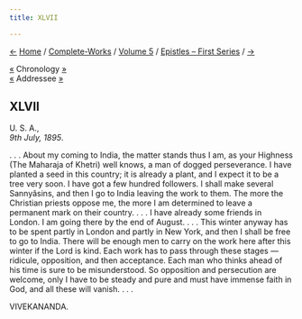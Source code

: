 ```yaml
---
title: XLVII

---
```

<div>

[←](046_friend.htm) [Home](../../../index.htm) /
[Complete-Works](../../complete_works.htm) / [Volume
5](../volume_5_contents.htm) / [Epistles – First
Series](epistles_first_series_contents.htm) / [→](048_friend.htm)

  

[«](../../volume_6/epistles_second_series/070_alberta.htm) Chronology
[»](../../volume_9/letters_fifth_series/063_mother.htm)  
[«](../../volume_4/writings_prose/reply_to_the_maharaja_of_khetri.htm)
Addressee [»](083_your_highness.htm)

## XLVII

U. S. A.,  
*9th July, 1895*.

. . . About my coming to India, the matter stands thus I am, as your
Highness (The Maharaja of Khetri) well knows, a man of dogged
perseverance. I have planted a seed in this country; it is already a
plant, and I expect it to be a tree very soon. I have got a few hundred
followers. I shall make several Sannyâsins, and then I go to India
leaving the work to them. The more the Christian priests oppose me, the
more I am determined to leave a permanent mark on their country. . . . I
have already some friends in London. I am going there by the end of
August. . . . This winter anyway has to be spent partly in London and
partly in New York, and then I shall be free to go to India. There will
be enough men to carry on the work here after this winter if the Lord is
kind. Each work has to pass through these stages — ridicule, opposition,
and then acceptance. Each man who thinks ahead of his time is sure to be
misunderstood. So opposition and persecution are welcome, only I have to
be steady and pure and must have immense faith in God, and all these
will vanish. . . .

VIVEKANANDA.

</div>
